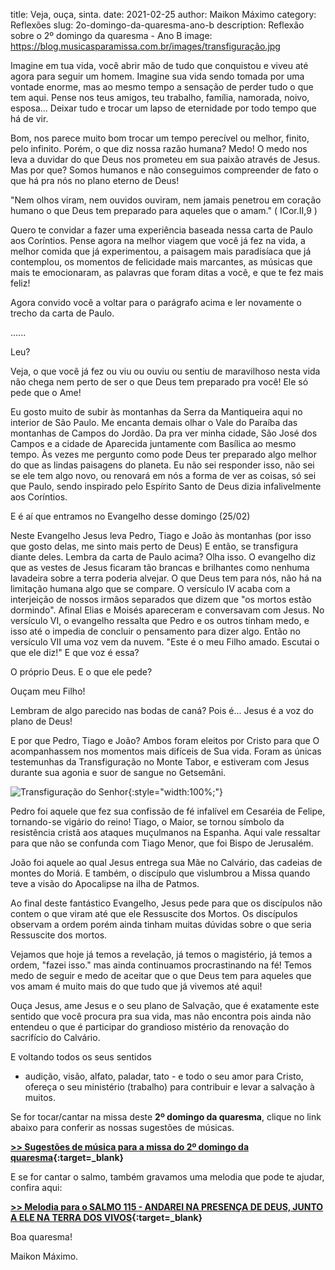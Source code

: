 ﻿title: Veja, ouça, sinta.
date: 2021-02-25
author: Maikon Máximo
category: Reflexões
slug: 2o-domingo-da-quaresma-ano-b
description: Reflexão sobre o 2º domingo da quaresma - Ano B
image: https://blog.musicasparamissa.com.br/images/transfiguração.jpg

Imagine em tua vida, você abrir mão de tudo que conquistou e viveu até agora para seguir um homem.
Imagine sua vida sendo tomada por uma vontade enorme, mas ao mesmo tempo a sensação de perder tudo o que tem aqui.
Pense nos teus amigos, teu trabalho, família, namorada, noivo, esposa...
Deixar tudo e trocar um lapso de eternidade por todo tempo que há de vir. 

Bom, nos parece muito bom trocar um tempo perecível ou melhor, finito, pelo infinito. Porém, o que diz nossa razão humana? Medo!
O medo nos leva a duvidar do que Deus nos prometeu em sua paixão através de Jesus. Mas por que? Somos humanos e não conseguimos compreender de fato o que há pra nós no plano eterno de Deus! 

"Nem olhos viram, nem ouvidos ouviram, nem jamais penetrou em coração humano o que Deus tem preparado para aqueles que o amam." ( ICor.II,9 )

Quero te convidar a fazer uma experiência baseada nessa carta de Paulo aos Coríntios. Pense agora na melhor viagem que você já fez na vida, a melhor comida que já experimentou, a paisagem mais paradisíaca que já contemplou, os momentos de felicidade mais marcantes, as músicas que mais te emocionaram, as palavras que foram ditas a você, e que te fez mais feliz! 

Agora convido você a voltar para o parágrafo acima e ler novamente o trecho da carta de Paulo.

......


Leu? 


Veja, o que você já fez  ou viu ou ouviu ou sentiu de maravilhoso nesta vida não chega nem perto de ser o que Deus tem preparado pra você! Ele só pede que o Ame! 

Eu gosto muito de subir às montanhas da Serra da Mantiqueira aqui no interior de São Paulo. Me encanta demais olhar o Vale do Paraíba das montanhas de Campos do Jordão. Da pra ver minha cidade, São José dos Campos e a cidade de Aparecida juntamente com Basílica ao mesmo tempo. 
Às vezes me pergunto como pode Deus ter preparado algo melhor do que as lindas paisagens do planeta. 
Eu não sei responder isso, não sei se ele tem algo novo, ou renovará em nós a forma de ver as coisas, só sei que Paulo, sendo inspirado pelo Espírito Santo de Deus dizia infalivelmente aos Coríntios.

E é aí que entramos no Evangelho desse domingo (25/02) 



Neste Evangelho Jesus leva Pedro, Tiago e João às montanhas (por isso que gosto delas, me sinto mais perto de Deus) E então, se transfigura diante deles. Lembra da carta de Paulo acima? Olha isso. O evangelho diz que as vestes de Jesus ficaram tão brancas e brilhantes como nenhuma lavadeira sobre a terra poderia alvejar. O que Deus tem para nós, não há na limitação humana algo que se compare. 
O versículo IV acaba com a interjeição de nossos irmãos separados que dizem que "os mortos estão dormindo". Afinal Elias e Moisés apareceram e conversavam com Jesus. 
No versículo VI, o evangelho ressalta que Pedro e os outros tinham medo, e isso até o impedia de concluir o pensamento para dizer algo. 
Então no versículo VII uma voz vem da nuvem. 
"Este é o meu Filho amado. Escutai o que ele diz!"
E que voz é essa? 

O próprio Deus. E o que ele pede? 

Ouçam meu Filho! 

Lembram de algo parecido nas bodas de caná? 
Pois é...
Jesus é a voz do plano de Deus! 

E por que Pedro, Tiago e João? 
Ambos foram eleitos por Cristo para que O acompanhassem nos momentos mais difíceis de Sua vida. Foram as únicas testemunhas da Transfiguração no Monte Tabor, e estiveram com Jesus durante sua agonia e suor de sangue no Getsemâni.

![Transfiguração do Senhor](/images/transfiguração.jpg){:style="width:100%;"}


Pedro foi aquele que fez sua confissão de fé infalível em Cesaréia de Felipe, tornando-se vigário do reino!
Tiago, o  Maior, se tornou símbolo da resistência cristã aos ataques muçulmanos na Espanha. Aqui vale ressaltar para que não se confunda com Tiago Menor, que foi Bispo de Jerusalém.

João foi aquele ao qual Jesus entrega sua Mãe no Calvário, das cadeias de montes do Moriá. E também, o discípulo que vislumbrou a Missa quando teve a visão do Apocalipse na ilha de Patmos.

Ao final deste fantástico Evangelho, Jesus pede para que os discípulos não contem o que viram até que ele Ressuscite dos Mortos. 
Os discípulos observam a ordem porém ainda tinham muitas dúvidas sobre o que seria Ressuscite dos mortos. 

Vejamos que hoje já temos a revelação, já temos o magistério, já temos a ordem, "fazei isso." mas ainda continuamos procrastinando na fé! Temos medo de seguir e medo de aceitar que o que Deus tem para aqueles que vos amam é muito mais do que tudo que já vivemos até aqui! 

Ouça Jesus, ame Jesus e o seu plano de Salvação, que é exatamente este sentido que você procura pra sua vida, mas não encontra pois ainda não entendeu o que é participar do grandioso mistério da renovação do sacrifício do Calvário. 

E voltando todos os seus sentidos
- audição, visão, alfato, paladar, tato -
e todo o seu amor para Cristo,
ofereça o seu ministério (trabalho) para contribuir e levar a salvação à muitos.

Se for tocar/cantar na missa deste **2º domingo da quaresma**, clique no link abaixo para conferir as nossas sugestões de músicas.

**[>> Sugestões de música para a missa do 2º domingo da quaresma](https://musicasparamissa.com.br/sugestoes-para/2o-domingo-da-quaresma-ano-b/){:target=\_blank}**

E se for cantar o salmo, também gravamos uma melodia que pode te ajudar, confira aqui:

**[>> Melodia para o SALMO 115 - ANDAREI NA PRESENÇA DE DEUS, JUNTO A ELE NA TERRA DOS VIVOS](https://musicasparamissa.com.br/musica/salmo-115-andarei-na-presenca-de-deus-junto-ele-na-terra-dos-vivos/){:target=\_blank}**

Boa quaresma!

Maikon Máximo.
